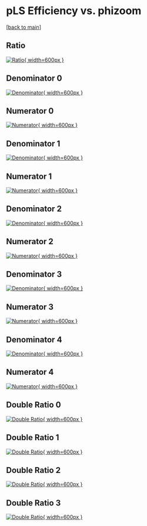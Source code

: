 # pLS Efficiency vs. phizoom

[[back to main](./)]



## Ratio

[![Ratio](../mtv/var/pLS_base_321_-1_eff_phizoom.png){ width=600px }](../mtv/var/pLS_base_321_-1_eff_phizoom.pdf)

## Denominator 0

[![Denominator](../mtv/den/pLS_base_321_-1_eff_phizoom_den0.png){ width=600px }](../mtv/den/pLS_base_321_-1_eff_phizoom_den0.pdf)

## Numerator 0

[![Numerator](../mtv/num/pLS_base_321_-1_eff_phizoom_num0.png){ width=600px }](../mtv/num/pLS_base_321_-1_eff_phizoom_num0.pdf)

## Denominator 1

[![Denominator](../mtv/den/pLS_base_321_-1_eff_phizoom_den1.png){ width=600px }](../mtv/den/pLS_base_321_-1_eff_phizoom_den1.pdf)

## Numerator 1

[![Numerator](../mtv/num/pLS_base_321_-1_eff_phizoom_num1.png){ width=600px }](../mtv/num/pLS_base_321_-1_eff_phizoom_num1.pdf)

## Denominator 2

[![Denominator](../mtv/den/pLS_base_321_-1_eff_phizoom_den2.png){ width=600px }](../mtv/den/pLS_base_321_-1_eff_phizoom_den2.pdf)

## Numerator 2

[![Numerator](../mtv/num/pLS_base_321_-1_eff_phizoom_num2.png){ width=600px }](../mtv/num/pLS_base_321_-1_eff_phizoom_num2.pdf)

## Denominator 3

[![Denominator](../mtv/den/pLS_base_321_-1_eff_phizoom_den3.png){ width=600px }](../mtv/den/pLS_base_321_-1_eff_phizoom_den3.pdf)

## Numerator 3

[![Numerator](../mtv/num/pLS_base_321_-1_eff_phizoom_num3.png){ width=600px }](../mtv/num/pLS_base_321_-1_eff_phizoom_num3.pdf)

## Denominator 4

[![Denominator](../mtv/den/pLS_base_321_-1_eff_phizoom_den4.png){ width=600px }](../mtv/den/pLS_base_321_-1_eff_phizoom_den4.pdf)

## Numerator 4

[![Numerator](../mtv/num/pLS_base_321_-1_eff_phizoom_num4.png){ width=600px }](../mtv/num/pLS_base_321_-1_eff_phizoom_num4.pdf)

## Double Ratio 0

[![Double Ratio](../mtv/ratio/pLS_base_321_-1_eff_phizoom_ratio0.png){ width=600px }](../mtv/ratio/pLS_base_321_-1_eff_phizoom_ratio0.pdf)

## Double Ratio 1

[![Double Ratio](../mtv/ratio/pLS_base_321_-1_eff_phizoom_ratio1.png){ width=600px }](../mtv/ratio/pLS_base_321_-1_eff_phizoom_ratio1.pdf)

## Double Ratio 2

[![Double Ratio](../mtv/ratio/pLS_base_321_-1_eff_phizoom_ratio2.png){ width=600px }](../mtv/ratio/pLS_base_321_-1_eff_phizoom_ratio2.pdf)

## Double Ratio 3

[![Double Ratio](../mtv/ratio/pLS_base_321_-1_eff_phizoom_ratio3.png){ width=600px }](../mtv/ratio/pLS_base_321_-1_eff_phizoom_ratio3.pdf)

